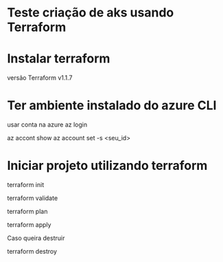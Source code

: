 # Teste criação de aks usando Terraform

# Instalar terraform 
versão Terraform v1.1.7


# Ter ambiente instalado do azure CLI
usar conta na azure
az login

az accont show
az account set -s <seu_id>

# Iniciar projeto utilizando terraform 
terraform init

terraform validate

terraform plan

terraform apply

Caso queira destruir 

terraform destroy
